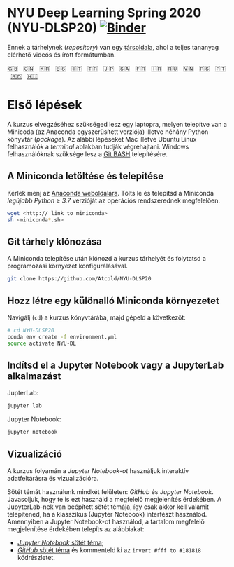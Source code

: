 # NYU Deep Learning Spring 2020 (NYU-DLSP20) [![Binder](https://mybinder.org/badge_logo.svg)](https://mybinder.org/v2/gh/Atcold/NYU-DLSP20/master)

Ennek a tárhelynek (*repository*) van egy [társoldala](https://atcold.github.io/NYU-DLSP20/), ahol a teljes tananyag elérhető videós és írott formátumban.

<!-- English - Mandarin - Korean - Spanish - Italian - Turkish - Japanese - Arabic - French - Farsi - Russian - Vietnamese - Serbian - Portuguese - Bengali - Hungarian -->
[🇬🇧](https://github.com/Atcold/NYU-DLSP20/blob/master/README.md) &nbsp; [🇨🇳](https://github.com/Atcold/NYU-DLSP20/blob/master/docs/zh/README-ZH.md) &nbsp; [🇰🇷](https://github.com/Atcold/NYU-DLSP20/blob/master/docs/ko/README-KO.md) &nbsp; [🇪🇸](https://github.com/Atcold/NYU-DLSP20/blob/master/docs/es/README-ES.md) &nbsp; [🇮🇹](https://github.com/Atcold/NYU-DLSP20/blob/master/docs/it/README-IT.md) &nbsp; [🇹🇷](https://github.com/Atcold/NYU-DLSP20/blob/master/docs/tr/README-TR.md) &nbsp; [🇯🇵](https://github.com/Atcold/NYU-DLSP20/blob/master/docs/ja/README-JA.md) &nbsp; [🇸🇦](https://github.com/Atcold/NYU-DLSP20/blob/master/docs/ar/README-AR.md) &nbsp; [🇫🇷](https://github.com/Atcold/NYU-DLSP20/blob/master/docs/fr/README-FR.md) &nbsp; [🇮🇷](https://github.com/Atcold/NYU-DLSP20/blob/master/docs/fa/README-FA.md) &nbsp; [🇷🇺](https://github.com/Atcold/NYU-DLSP20/blob/master/docs/ru/README-RU.md) &nbsp; [🇻🇳](https://github.com/Atcold/NYU-DLSP20/blob/master/docs/vi/README-VI.md) &nbsp; [🇷🇸](https://github.com/Atcold/NYU-DLSP20/blob/master/docs/sr/README-SR.md) &nbsp; [🇵🇹](https://github.com/Atcold/NYU-DLSP20/blob/master/docs/pt/README-PT.md) &nbsp; [🇧🇩](https://github.com/Atcold/NYU-DLSP20/blob/master/docs/bn/README-BN.md) &nbsp; [🇭🇺](https://github.com/Atcold/NYU-DLSP20/blob/master/docs/hu/README-HU.md)


# Első lépések

A kurzus elvégzéséhez szükséged lesz egy laptopra, melyen telepítve van a Minicoda (az Anaconda egyszerűsített verziója) illetve néhány Python könyvtár (*package*). Az alábbi lépéseket Mac illetve Ubuntu Linux felhasználók a *terminal* ablakban tudják végrehajtani. Windows felhasználóknak szüksége lesz a [Git BASH](https://gitforwindows.org/) telepítésére.

## A Miniconda letöltése és telepítése

Kérlek menj az [Anaconda weboldalára](https://conda.io/miniconda.html).
Tölts le és telepítsd a Miniconda *legújabb Python $\geq$ 3.7* verzióját az operációs rendszerednek megfelelően.

```bash
wget <http:// link to miniconda>
sh <miniconda*.sh>
```


## Git tárhely klónozása

A Miniconda telepítése után klónozd a kurzus tárhelyét és folytatsd a programozási környezet konfigurálásával.

```bash
git clone https://github.com/Atcold/NYU-DLSP20
```


## Hozz létre egy különalló Miniconda környezetet

Navigálj (`cd`) a kurzus könyvtárába, majd gépeld a következőt:

```bash
# cd NYU-DLSP20
conda env create -f environment.yml
source activate NYU-DL
```


## Indítsd el a Jupyter Notebook vagy a JupyterLab alkalmazást

JupterLab:

```bash
jupyter lab
```

Jupyter Notebook:

```bash
jupyter notebook
```


## Vizualizáció

A kurzus folyamán a *Jupyter Notebook-ot* használjuk interaktív adatfeltárásra és vizualizációra.

Sötét témát használunk mindkét felületen: *GitHub* és *Jupyter Notebook*. Javasoljuk, hogy te is ezt használd a megfelelő megjelenítés érdekében.
A JupyterLab-nek van beépített sötét témája, így csak akkor kell valamit telepítened, ha a klasszikus (Jupyter Notebook) interfészt használod.
Amennyiben a Jupyter Notebook-ot használod, a tartalom megfelelő megjelenítése érdekében telepíts az alábbiakat:

 - [*Jupyter Notebook* sötét téma](https://userstyles.org/styles/153443/jupyter-notebook-dark);
 - [*GitHub* sötét téma](https://userstyles.org/styles/37035/github-dark) és kommenteld ki az `invert #fff to #181818` kódrészletet.
